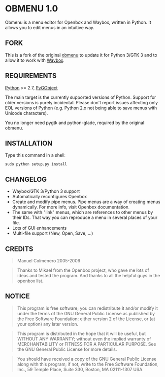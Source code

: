 # OBMENU 1.0

Obmenu is a menu editor for Openbox and Waybox, written in Python. It allows
you to edit menus in an intuitive way.

## FORK

This is a fork of the original [obmenu](http://obmenu.sourceforge.net/) to
update it for Python 3/GTK 3 and to allow it to work with
[Waybox](https://github.com/wizbright/waybox).

## REQUIREMENTS

  [Python](http://python.org) >= 2.7,
  [PyGObject](https://pygobject.readthedocs.io)

  The main target is the currently supported versions of Python.  Support for
  older versions is purely incidental.  Please don't report issues affecting
  only EOL versions of Python (e.g. Python 2.x not being able to save menus
  with Unicode characters).

  You no longer need pygtk and python-glade, required by the original obmenu.

## INSTALLATION

Type this command in a shell:

`sudo python setup.py install`

## CHANGELOG

- Waybox/GTK 3/Python 3 support
- Automatically reconfigures Openbox
- Create and modify pipe menus. Pipe menus are a way of creating menus
  dynamically. For more info, visit Openbox documentation.
- The same with "link" menus, which are references to other menus by their IDs.
  That way you can reproduce a menu in several places of your file.
- Lots of GUI enhancements
- Multi-file support (New, Open, Save, ...)

## CREDITS

> Manuel Colmenero 2005-2006

> Thanks to Mikael from the Openbox project, who gave me lots of ideas and
> tested the program. And thanks to all the helpful guys in the openbox
> list.

## NOTICE

> This program is free software; you can redistribute it and/or modify
> it under the terms of the GNU General Public License as published by
> the Free Software Foundation; either version 2 of the License, or
> (at your option) any later version.

> This program is distributed in the hope that it will be useful,
> but WITHOUT ANY WARRANTY; without even the implied warranty of
> MERCHANTABILITY or FITNESS FOR A PARTICULAR PURPOSE.  See the
> GNU General Public License for more details.

> You should have received a copy of the GNU General Public License
> along with this program; if not, write to the Free Software
> Foundation, Inc., 59 Temple Place, Suite 330, Boston, MA  02111-1307  USA
